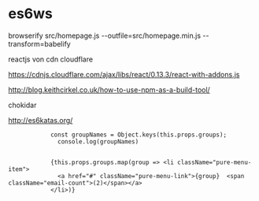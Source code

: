 # es6ws


browserify src/homepage.js --outfile=src/homepage.min.js --transform=babelify

reactjs von cdn
cloudflare

https://cdnjs.cloudflare.com/ajax/libs/react/0.13.3/react-with-addons.js

http://blog.keithcirkel.co.uk/how-to-use-npm-as-a-build-tool/


chokidar

http://es6katas.org/

                const groupNames = Object.keys(this.props.groups);
                  console.log(groupNames)


                {this.props.groups.map(group => <li className="pure-menu-item">
                  <a href="#" className="pure-menu-link">{group}  <span className="email-count">(2)</span></a>
                </li>)}


